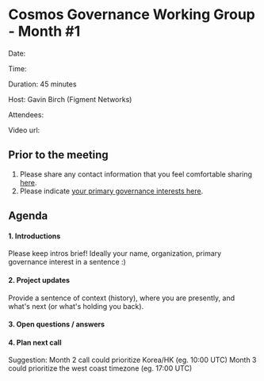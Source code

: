 # Cosmos Governance Working Group - Month #1
Date: 

Time: 

Duration: 45 minutes

Host: Gavin Birch (Figment Networks)

Attendees: 

Video url: 

## Prior to the meeting
1. Please share any contact information that you feel comfortable sharing [here](http://bit.ly/2sukvxa).
2. Please indicate [your primary governance interests here](https://docs.google.com/document/d/1jdSwln5L7KLvEkkM91GhlblniSynmAjMyAWSLONxTGQ/edit?usp=sharing).

## Agenda

#### 1. Introductions
Please keep intros brief! Ideally your name, organization, primary governance interest in a sentence :)

#### 2. Project updates
Provide a sentence of context (history), where you are presently, and what's next (or what's holding you back).

#### 3. Open questions / answers

#### 4. Plan next call
Suggestion: Month 2 call could prioritize Korea/HK (eg. 10:00 UTC)
Month 3 could prioritize the west coast timezone (eg. 17:00 UTC)
